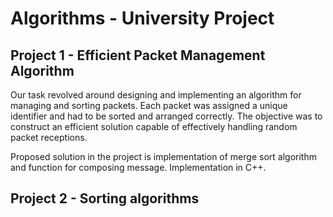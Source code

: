 # Algorithms - University Project

## Project 1 - Efficient Packet Management Algorithm

Our task revolved around designing and implementing an algorithm for managing and sorting packets. Each packet was assigned a unique identifier and had to be sorted and arranged correctly. The objective was to construct an efficient solution capable of effectively handling random packet receptions.

Proposed solution in the project is implementation of merge sort algorithm and function for composing message. Implementation in C++.

## Project 2 - Sorting algorithms
